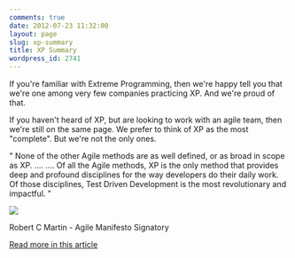 ```yaml
---
comments: true
date: 2012-07-23 11:32:00
layout: page
slug: xp-summary
title: XP Summary
wordpress_id: 2741
---
```


If you're familiar with Extreme Programming, then we're happy tell you that we're one among very few companies practicing XP. And we're proud of that.
  

If you haven't heard of XP, but are looking to work with an agile team, then we're still on the same page. We prefer to think of XP as the most "complete". But we're not the only ones.
  




> 
" None of the other Agile methods are as well defined, or as broad in scope as XP.
....
....
Of all the Agile methods, XP is the only method that provides deep and profound disciplines for the way developers do their daily work. Of those disciplines, Test Driven Development is the most revolutionary and impactful. "








  ![](http://multunus.com/wp-content/uploads/2012/07/BobAtRails-150x150.jpg)
 

Robert C Martin - Agile Manifesto Signatory


  [Read more in this article](http://www.objectmentor.com/omSolutions/agile_xp_differences.html)

